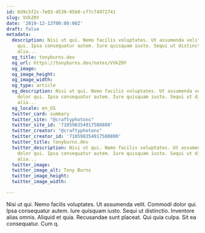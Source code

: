 ```yaml
---
id: 6d9c5f2c-7e03-4539-95b0-cf7c74972741
slug: VVkZ0Y
date: '2019-12-13T00:00:00Z'
draft: false
metadata:
  description: Nisi ut qui. Nemo facilis voluptates. Ut assumenda velit. Commodi dolor
    qui. Ipsa consequatur autem. Iure quisquam iusto. Sequi ut distinctio. Inventore
    alia...
  og_title: tonyburns.dev
  og_url: https://tonyburns.dev/notes/VVkZ0Y
  og_image: 
  og_image_height: 
  og_image_width: 
  og_type: article
  og_description: Nisi ut qui. Nemo facilis voluptates. Ut assumenda velit. Commodi
    dolor qui. Ipsa consequatur autem. Iure quisquam iusto. Sequi ut distinctio. Inventore
    alia...
  og_locale: en_US
  twitter_card: summary
  twitter_site: "@craftyphotons"
  twitter_site_id: '710598354917580800'
  twitter_creator: "@craftyphotons"
  twitter_creator_id: '710598354917580800'
  twitter_title: tonyburns.dev
  twitter_description: Nisi ut qui. Nemo facilis voluptates. Ut assumenda velit. Commodi
    dolor qui. Ipsa consequatur autem. Iure quisquam iusto. Sequi ut distinctio. Inventore
    alia...
  twitter_image: 
  twitter_image_alt: Tony Burns
  twitter_image_height: 
  twitter_image_width: 

---
```


Nisi ut qui. Nemo facilis voluptates. Ut assumenda velit. Commodi dolor qui. Ipsa consequatur autem. Iure quisquam iusto. Sequi ut distinctio. Inventore alias omnis. Aliquid et quia. Recusandae sunt placeat. Qui quia culpa. Sit ea consequatur. Cum q.
